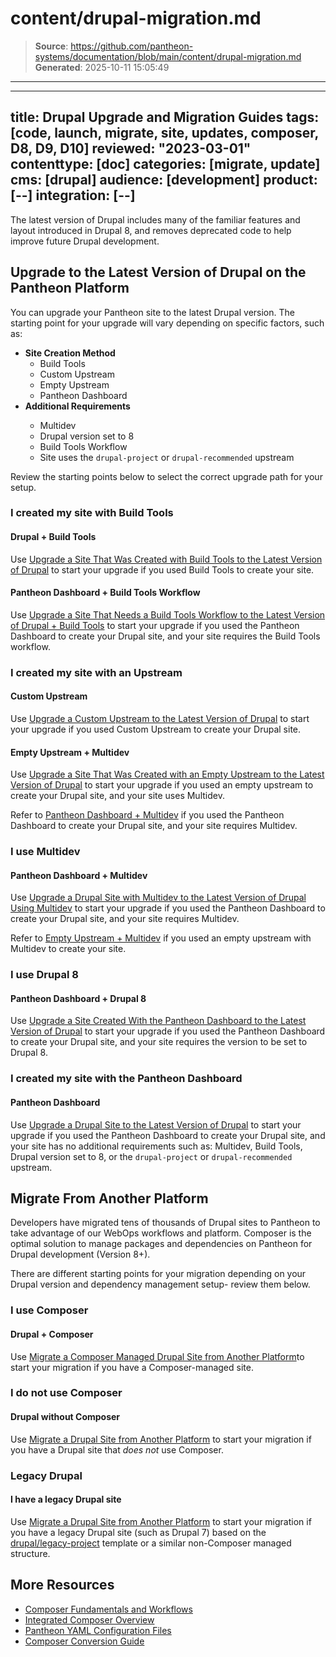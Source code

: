# content/drupal-migration.md

> **Source**: https://github.com/pantheon-systems/documentation/blob/main/content/drupal-migration.md
> **Generated**: 2025-10-11 15:05:49

---

---
title: Drupal Upgrade and Migration Guides
tags: [code, launch, migrate, site, updates, composer, D8, D9, D10]
reviewed: "2023-03-01"
contenttype: [doc]
categories: [migrate, update]
cms: [drupal]
audience: [development]
product: [--]
integration: [--]
---

The latest version of Drupal includes many of the familiar features and layout introduced in Drupal 8, and removes deprecated code to help improve future Drupal development.

## Upgrade to the Latest Version of Drupal on the Pantheon Platform

You can upgrade your Pantheon site to the latest Drupal version. The starting point for your upgrade will vary depending on specific factors, such as:

- **Site Creation Method**
    - Build Tools
    - Custom Upstream
    - Empty Upstream
    - Pantheon Dashboard
- **Additional Requirements** <Popover title="Additional Requirements" content="Any other features that are required, or that are desired." />
    - Multidev
    - Drupal version set to 8
    - Build Tools Workflow
    - Site uses the `drupal-project` or `drupal-recommended` upstream

Review the starting points below to select the correct upgrade path for your setup.

### I created my site with Build Tools

#### Drupal + Build Tools

Use [Upgrade a Site That Was Created with Build Tools to the Latest Version of Drupal](/guides/drupal-hosted-createbt) to start your upgrade if you used Build Tools to create your site.

#### Pantheon Dashboard + Build Tools Workflow

Use [Upgrade a Site That Needs a Build Tools Workflow to the Latest Version of Drupal + Build Tools](/guides/drupal-hosted-btworkflow) to start your upgrade if you used the Pantheon Dashboard to create your Drupal site, and your site requires the Build Tools workflow.

### I created my site with an Upstream

#### Custom Upstream

Use [Upgrade a Custom Upstream to the Latest Version of Drupal](/guides/drupal-hosted-createcustom) to start your upgrade if you used Custom Upstream to create your Drupal site.

#### Empty Upstream + Multidev

Use [Upgrade a Site That Was Created with an Empty Upstream to the Latest Version of Drupal](/guides/drupal-hosted-createempty-md) to start your upgrade if you used an empty upstream to create your Drupal site, and your site uses Multidev.

Refer to [Pantheon Dashboard + Multidev](/drupal-migration#pantheon-dashboard+multidev) if you used the Pantheon Dashboard to create your Drupal site, and your site requires Multidev.

### I use Multidev

#### Pantheon Dashboard + Multidev

Use [Upgrade a Drupal Site with Multidev to the Latest Version of Drupal Using Multidev](/guides/drupal-hosted-md) to start your upgrade if you used the Pantheon Dashboard to create your Drupal site, and your site requires Multidev.

Refer to [Empty Upstream + Multidev](/drupal-migration#empty-upstream+-multidev) if you used an empty upstream with Multidev to create your site.

### I use Drupal 8

#### Pantheon Dashboard + Drupal 8

Use [Upgrade a Site Created With the Pantheon Dashboard to the Latest Version of Drupal](/guides/drupal-hosted-createdashboard-set8) to start your upgrade if you used the Pantheon Dashboard to create your Drupal site, and your site requires the version to be set to Drupal 8.

### I created my site with the Pantheon Dashboard

#### Pantheon Dashboard

Use [Upgrade a Drupal Site to the Latest Version of Drupal](/guides/drupal-hosted) to start your upgrade if you used the Pantheon Dashboard to create your Drupal site, and your site has no additional requirements such as: Multidev, Build Tools, Drupal version set to 8, or the  `drupal-project` or `drupal-recommended` upstream.

## Migrate From Another Platform

Developers have migrated tens of thousands of Drupal sites to Pantheon to take advantage of our WebOps workflows and platform. Composer is the optimal solution to manage packages and dependencies on Pantheon for Drupal development (Version 8+).

There are different starting points for your migration depending on your Drupal version and dependency management setup- review them below.

### I use Composer

#### Drupal + Composer

Use [Migrate a Composer Managed Drupal Site from Another Platform](/guides/drupal-unhosted-composer)to start your migration if you have a Composer-managed site.

### I do not use Composer

#### Drupal without Composer

Use [Migrate a Drupal Site from Another Platform](/guides/drupal-unhosted) to start your migration if you have a Drupal site that *does not* use Composer.

### Legacy Drupal

#### I have a legacy Drupal site

Use [Migrate a Drupal Site from Another Platform](/guides/drupal-unhosted) to start your migration  if you have a legacy Drupal site (such as Drupal 7) based on the [drupal/legacy-project](https://github.com/drupal/legacy-project/blob/9.1.x/composer.json) template or a similar non-Composer managed structure.

## More Resources

- [Composer Fundamentals and Workflows](/guides/composer)
- [Integrated Composer Overview](/guides/integrated-composer)
- [Pantheon YAML Configuration Files](/pantheon-yml)
- [Composer Conversion Guide](/guides/composer-convert)
